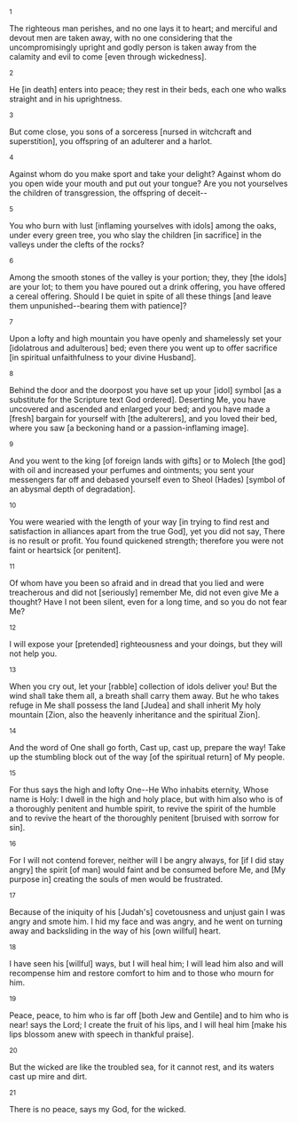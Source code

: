 <sup>1</sup> 

The righteous man perishes, and no one lays it to heart; and merciful and devout men are taken away, with no one considering that the uncompromisingly upright and godly person is taken away from the calamity and evil to come [even through wickedness]. 

<sup>2</sup> 

He [in death] enters into peace; they rest in their beds, each one who walks straight and in his uprightness. 

<sup>3</sup> 

But come close, you sons of a sorceress [nursed in witchcraft and superstition], you offspring of an adulterer and a harlot. 

<sup>4</sup> 

Against whom do you make sport and take your delight? Against whom do you open wide your mouth and put out your tongue? Are you not yourselves the children of transgression, the offspring of deceit-- 

<sup>5</sup> 

You who burn with lust [inflaming yourselves with idols] among the oaks, under every green tree, you who slay the children [in sacrifice] in the valleys under the clefts of the rocks? 

<sup>6</sup> 

Among the smooth stones of the valley is your portion; they, they [the idols] are your lot; to them you have poured out a drink offering, you have offered a cereal offering. Should I be quiet in spite of all these things [and leave them unpunished--bearing them with patience]? 

<sup>7</sup> 

Upon a lofty and high mountain you have openly and shamelessly set your [idolatrous and adulterous] bed; even there you went up to offer sacrifice [in spiritual unfaithfulness to your divine Husband]. 

<sup>8</sup> 

Behind the door and the doorpost you have set up your [idol] symbol [as a substitute for the Scripture text God ordered]. Deserting Me, you have uncovered and ascended and enlarged your bed; and you have made a [fresh] bargain for yourself with [the adulterers], and you loved their bed, where you saw [a beckoning hand or a passion-inflaming image]. 

<sup>9</sup> 

And you went to the king [of foreign lands with gifts] or to Molech [the god] with oil and increased your perfumes and ointments; you sent your messengers far off and debased yourself even to Sheol (Hades) [symbol of an abysmal depth of degradation]. 

<sup>10</sup> 

You were wearied with the length of your way [in trying to find rest and satisfaction in alliances apart from the true God], yet you did not say, There is no result or profit. You found quickened strength; therefore you were not faint or heartsick [or penitent]. 

<sup>11</sup> 

Of whom have you been so afraid and in dread that you lied and were treacherous and did not [seriously] remember Me, did not even give Me a thought? Have I not been silent, even for a long time, and so you do not fear Me? 

<sup>12</sup> 

I will expose your [pretended] righteousness and your doings, but they will not help you. 

<sup>13</sup> 

When you cry out, let your [rabble] collection of idols deliver you! But the wind shall take them all, a breath shall carry them away. But he who takes refuge in Me shall possess the land [Judea] and shall inherit My holy mountain [Zion, also the heavenly inheritance and the spiritual Zion]. 

<sup>14</sup> 

And the word of One shall go forth, Cast up, cast up, prepare the way! Take up the stumbling block out of the way [of the spiritual return] of My people. 

<sup>15</sup> 

For thus says the high and lofty One--He Who inhabits eternity, Whose name is Holy: I dwell in the high and holy place, but with him also who is of a thoroughly penitent and humble spirit, to revive the spirit of the humble and to revive the heart of the thoroughly penitent [bruised with sorrow for sin]. 

<sup>16</sup> 

For I will not contend forever, neither will I be angry always, for [if I did stay angry] the spirit [of man] would faint and be consumed before Me, and [My purpose in] creating the souls of men would be frustrated. 

<sup>17</sup> 

Because of the iniquity of his [Judah's] covetousness and unjust gain I was angry and smote him. I hid my face and was angry, and he went on turning away and backsliding in the way of his [own willful] heart. 

<sup>18</sup> 

I have seen his [willful] ways, but I will heal him; I will lead him also and will recompense him and restore comfort to him and to those who mourn for him. 

<sup>19</sup> 

Peace, peace, to him who is far off [both Jew and Gentile] and to him who is near! says the Lord; I create the fruit of his lips, and I will heal him [make his lips blossom anew with speech in thankful praise]. 

<sup>20</sup> 

But the wicked are like the troubled sea, for it cannot rest, and its waters cast up mire and dirt. 

<sup>21</sup> 

There is no peace, says my God, for the wicked.